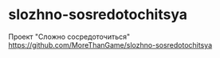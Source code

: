 # slozhno-sosredotochitsya
Проект "Сложно сосредоточиться"
https://github.com/MoreThanGame/slozhno-sosredotochitsya
